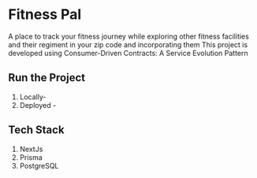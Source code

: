 # Fitness Pal 

A place to track your fitness journey while exploring other fitness facilities and their regiment in your zip code and incorporating them 
This project is developed using Consumer-Driven Contracts: A Service Evolution  Pattern 

## Run the Project 

1. Locally-
2. Deployed -

## Tech Stack

1. NextJs
2. Prisma
3. PostgreSQL
   
